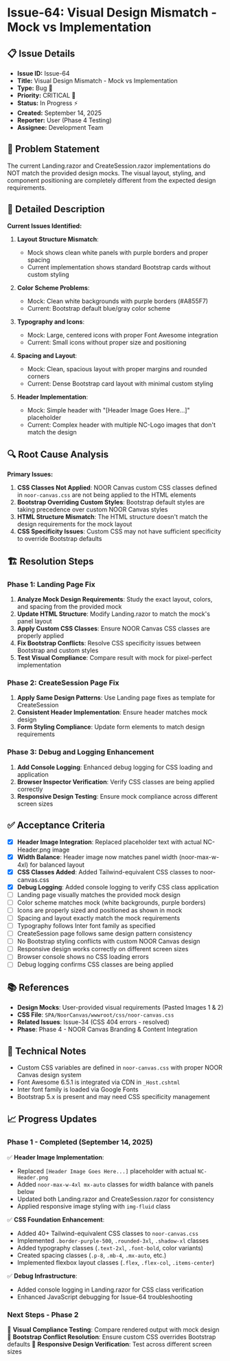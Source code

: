 # Issue-64: Visual Design Mismatch - Mock vs Implementation

## 📋 **Issue Details**
- **Issue ID:** Issue-64
- **Title:** Visual Design Mismatch - Mock vs Implementation  
- **Type:** Bug 🐛
- **Priority:** CRITICAL 🚨
- **Status:** In Progress ⚡
- **Created:** September 14, 2025
- **Reporter:** User (Phase 4 Testing)
- **Assignee:** Development Team

## 🎯 **Problem Statement**
The current Landing.razor and CreateSession.razor implementations do NOT match the provided design mocks. The visual layout, styling, and component positioning are completely different from the expected design requirements.

## 📝 **Detailed Description**
**Current Issues Identified:**
1. **Layout Structure Mismatch**: 
   - Mock shows clean white panels with purple borders and proper spacing
   - Current implementation shows standard Bootstrap cards without custom styling

2. **Color Scheme Problems**:
   - Mock: Clean white backgrounds with purple borders (#A855F7)
   - Current: Bootstrap default blue/gray color scheme

3. **Typography and Icons**:
   - Mock: Large, centered icons with proper Font Awesome integration
   - Current: Small icons without proper size and positioning

4. **Spacing and Layout**:
   - Mock: Clean, spacious layout with proper margins and rounded corners
   - Current: Dense Bootstrap card layout with minimal custom styling

5. **Header Implementation**:
   - Mock: Simple header with "[Header Image Goes Here...]" placeholder
   - Current: Complex header with multiple NC-Logo images that don't match the design

## 🔍 **Root Cause Analysis**
**Primary Issues:**
1. **CSS Classes Not Applied**: NOOR Canvas custom CSS classes defined in `noor-canvas.css` are not being applied to the HTML elements
2. **Bootstrap Overriding Custom Styles**: Bootstrap default styles are taking precedence over custom NOOR Canvas styles
3. **HTML Structure Mismatch**: The HTML structure doesn't match the design requirements for the mock layout
4. **CSS Specificity Issues**: Custom CSS may not have sufficient specificity to override Bootstrap defaults

## 🏗️ **Resolution Steps**
### Phase 1: Landing Page Fix
1. **Analyze Mock Design Requirements**: Study the exact layout, colors, and spacing from the provided mock
2. **Update HTML Structure**: Modify Landing.razor to match the mock's panel layout
3. **Apply Custom CSS Classes**: Ensure NOOR Canvas CSS classes are properly applied
4. **Fix Bootstrap Conflicts**: Resolve CSS specificity issues between Bootstrap and custom styles
5. **Test Visual Compliance**: Compare result with mock for pixel-perfect implementation

### Phase 2: CreateSession Page Fix  
1. **Apply Same Design Patterns**: Use Landing page fixes as template for CreateSession
2. **Consistent Header Implementation**: Ensure header matches mock design
3. **Form Styling Compliance**: Update form elements to match design requirements

### Phase 3: Debug and Logging Enhancement
1. **Add Console Logging**: Enhanced debug logging for CSS loading and application
2. **Browser Inspector Verification**: Verify CSS classes are being applied correctly
3. **Responsive Design Testing**: Ensure mock compliance across different screen sizes

## ✅ **Acceptance Criteria**
- [x] **Header Image Integration**: Replaced placeholder text with actual NC-Header.png image
- [x] **Width Balance**: Header image now matches panel width (noor-max-w-4xl) for balanced layout
- [x] **CSS Classes Added**: Added Tailwind-equivalent CSS classes to noor-canvas.css
- [x] **Debug Logging**: Added console logging to verify CSS class application
- [ ] Landing page visually matches the provided mock design
- [ ] Color scheme matches mock (white backgrounds, purple borders)
- [ ] Icons are properly sized and positioned as shown in mock
- [ ] Spacing and layout exactly match the mock requirements
- [ ] Typography follows Inter font family as specified
- [ ] CreateSession page follows same design pattern consistency
- [ ] No Bootstrap styling conflicts with custom NOOR Canvas design
- [ ] Responsive design works correctly on different screen sizes
- [ ] Browser console shows no CSS loading errors
- [ ] Debug logging confirms CSS classes are being applied

## 📚 **References**
- **Design Mocks**: User-provided visual requirements (Pasted Images 1 & 2)
- **CSS File**: `SPA/NoorCanvas/wwwroot/css/noor-canvas.css`
- **Related Issues**: Issue-34 (CSS 404 errors - resolved)
- **Phase**: Phase 4 - NOOR Canvas Branding & Content Integration

## 🔧 **Technical Notes**
- Custom CSS variables are defined in `noor-canvas.css` with proper NOOR Canvas design system
- Font Awesome 6.5.1 is integrated via CDN in `_Host.cshtml`
- Inter font family is loaded via Google Fonts
- Bootstrap 5.x is present and may need CSS specificity management

## 📈 **Progress Updates**

### **Phase 1 - Completed (September 14, 2025)**
✅ **Header Image Implementation**:
- Replaced `[Header Image Goes Here...]` placeholder with actual `NC-Header.png`
- Added `noor-max-w-4xl mx-auto` classes for width balance with panels below
- Updated both Landing.razor and CreateSession.razor for consistency
- Applied responsive image styling with `img-fluid` class

✅ **CSS Foundation Enhancement**:
- Added 40+ Tailwind-equivalent CSS classes to `noor-canvas.css`
- Implemented `.border-purple-500`, `.rounded-3xl`, `.shadow-xl` classes
- Added typography classes (`.text-2xl`, `.font-bold`, color variants)
- Created spacing classes (`.p-8`, `.mb-4`, `.mx-auto`, etc.)
- Implemented flexbox layout classes (`.flex`, `.flex-col`, `.items-center`)

✅ **Debug Infrastructure**:
- Added console logging in Landing.razor for CSS class verification
- Enhanced JavaScript debugging for Issue-64 troubleshooting

### **Next Steps - Phase 2**
🔄 **Visual Compliance Testing**: Compare rendered output with mock design
🔄 **Bootstrap Conflict Resolution**: Ensure custom CSS overrides Bootstrap defaults
🔄 **Responsive Design Verification**: Test across different screen sizes
